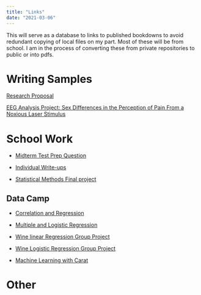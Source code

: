 ```yaml
---
title: "Links"
date: "2021-03-06"
---
```


This will serve as a database to links to published bookdowns to avoid redundant copying of local files on my part. Most of these will be from school. I am in the process of converting these from private repositories to public or into pdfs.

# Writing Samples
[Research Proposal](https://docs.google.com/document/d/1fvSyWtf_F7YJHFVmQM830x-8nzJZQtR5/edit?usp=sharing&ouid=100903179845853780988&rtpof=true&sd=true)

[EEG Analysis Project: Sex Differences in the Perception of Pain
From a Noxious Laser Stimulus](https://docs.google.com/document/d/1RQd-D6MkAzlSZcl_vkxM5pkV0feJaquKT5Cwb1r9_vA/edit#heading=h.xcdbnimzh7a0)

# School Work

- [Midterm Test Prep Question](https://github.com/Mulliszl/STT3820_Methods/blob/main/question20Mullis.pdf)

- [Individual Write-ups](https://statisticalmodeling.github.io/individualwriteups-Mulliszl)

- [Statistical Methods Final project](https://mulliszl.github.io/Methods_project/Presentation.html#1)

## Data Camp

- [Correlation and Regression](https://statisticalmodeling.github.io/correlationandregression-Mulliszl/)

- [Multiple and Logistic Regression](https://statisticalmodeling.github.io/multipleandlogisticregression-Mulliszl/)

- [Wine linear Regression Group Project](https://statisticalmodeling.github.io/regressionpresentation-project-1-zach-matt-maybe-a-third/StarterSlides.html)

- [Wine Logistic Regression Group Project](https://statisticalmodeling.github.io/logisticpresentation-project-1-zach-matt-maybe-a-third/xariganSlides.html)

- [Machine Learning with Carat](https://statisticalmodeling.github.io/machinelearningwithcaret-Mulliszl/selecting-models-a-case-study-in-churn-prediction.html)

# Other